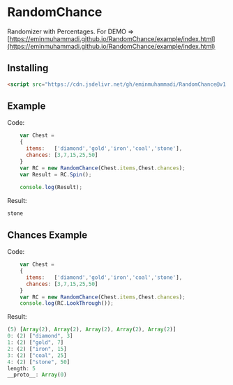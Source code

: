 # RandomChance
Randomizer with Percentages. For DEMO => [https://eminmuhammadi.github.io/RandomChance/example/index.html](https://eminmuhammadi.github.io/RandomChance/example/index.html)

## Installing
```html
<script src="https://cdn.jsdelivr.net/gh/eminmuhammadi/RandomChance@v1.0.0/dist/RandomChance.min.js" type="text/javascript"></script>
```

## Example
Code:
```js
    var Chest = 
    {
      items:   ['diamond','gold','iron','coal','stone'],
      chances: [3,7,15,25,50]
    }
    var RC = new RandomChance(Chest.items,Chest.chances);
    var Result = RC.Spin();
    
    console.log(Result);
```
Result:
```
stone
```

## Chances Example
Code:
```js
    var Chest = 
    {
      items:   ['diamond','gold','iron','coal','stone'],
      chances: [3,7,15,25,50]
    }
    var RC = new RandomChance(Chest.items,Chest.chances);
    console.log(RC.LookThrough());
```
Result:
```js
(5) [Array(2), Array(2), Array(2), Array(2), Array(2)]
0: (2) ["diamond", 3]
1: (2) ["gold", 7]
2: (2) ["iron", 15]
3: (2) ["coal", 25]
4: (2) ["stone", 50]
length: 5
__proto__: Array(0)
```
